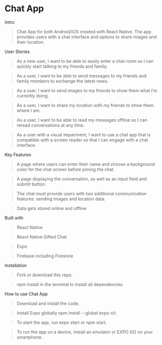# Chat App

Intro:

>Chat App for both Android/iOS created with React Native. The app provides users with a chat interface and options to share images and their location.


User Stories

>As a new user, I want to be able to easily enter a chat room so I can quickly start talking to my friends and family.

>As a user, I want to be able to send messages to my friends and family members to exchange the latest news.

>As a user, I want to send images to my friends to show them what I’m currently doing.

>As a user, I want to share my location with my friends to show them where I am.

>As a user, I want to be able to read my messages offline so I can reread conversations at any time.

>As a user with a visual impairment, I want to use a chat app that is compatible with a screen reader so that I can engage with a chat interface.


Key Features

>A page where users can enter their name and choose a background color for the chat screen before joining the chat.

>A page displaying the conversation, as well as an input field and submit button.

>The chat must provide users with two additional communication features: sending images and location data.

>Data gets stored online and offline


Built with

>React Native

>React Native Gifted Chat

>Expo

>Firebase including Firestore

Installation
>Fork or download this repo.

>npm install in the terminal to install all dependencies.

How to use Chat App

>Download and install the code.

>Install Expo globally npm install --global expo-cli.

>To start the app, run expo start or npm start.

>To run the app on a device, install an emulator or EXPO GO on your smartphone.

